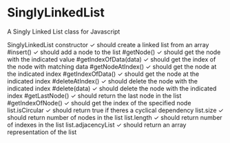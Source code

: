 # SinglyLinkedList
A Singly Linked List class for Javascript

  SinglyLinkedList
    constructor
      ✓ should create a linked list from an array
    #insert()
      ✓ should add a node to the list
    #getNode()
      ✓ should get the node with the indicated value
    #getIndexOfData(data)
      ✓ should get the index of the node with matching data
    #getNodeAtIndex()
      ✓ should get the node at the indicated index
    #getIndexOfData()
      ✓ should get the node at the indicated index
    #deleteAtIndex()
      ✓ should delete the node with the indicated index
    #delete(data)
      ✓ should delete the node with the indicated index
    #getLastNode()
      ✓ should return the last node in the list
    #getIndexOfNode()
      ✓ should get the index of the specified node
    list.isCircular
      ✓ should return true if theres a cyclical dependency
    list.size
      ✓ should return number of nodes in the list
    list.length
      ✓ should return number of indexes in the list
    list.adjacencyList
      ✓ should return an array representation of the list
